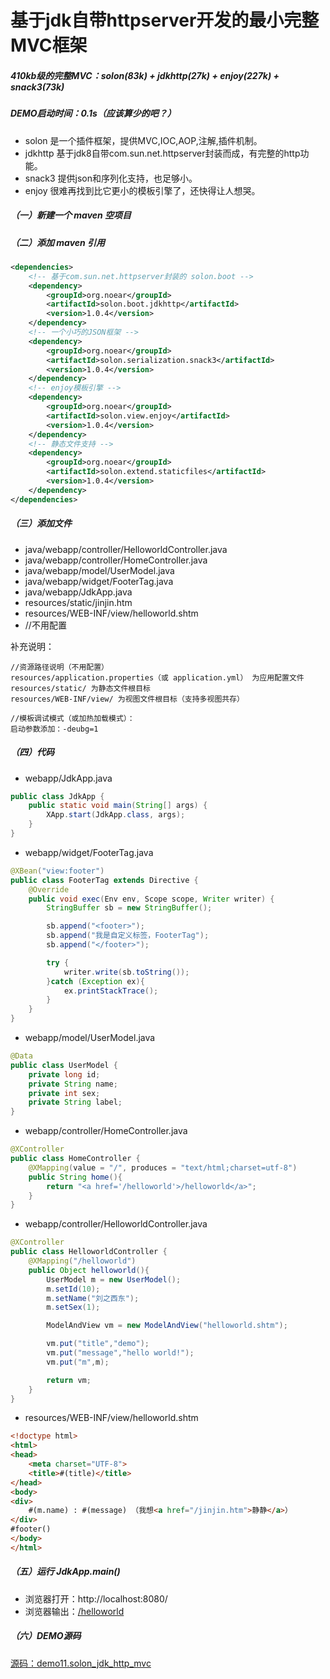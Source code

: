 # 基于jdk自带httpserver开发的最小完整MVC框架

##### 410kb级的完整MVC：solon(83k) + jdkhttp(27k) + enjoy(227k) + snack3(73k)

##### DEMO启动时间：0.1s（应该算少的吧？）

* solon 是一个插件框架，提供MVC,IOC,AOP,注解,插件机制。
* jdkhttp 基于jdk8自带com.sun.net.httpserver封装而成，有完整的http功能。
* snack3 提供json和序列化支持，也足够小。
* enjoy 很难再找到比它更小的模板引擎了，还快得让人想哭。


##### （一）新建一个 maven 空项目

##### （二）添加 maven 引用
```xml
<dependencies>
    <!-- 基于com.sun.net.httpserver封装的 solon.boot -->
    <dependency>
        <groupId>org.noear</groupId>
        <artifactId>solon.boot.jdkhttp</artifactId>
        <version>1.0.4</version>
    </dependency>
    <!-- 一个小巧的JSON框架 -->
    <dependency>
        <groupId>org.noear</groupId>
        <artifactId>solon.serialization.snack3</artifactId>
        <version>1.0.4</version>
    </dependency>
    <!-- enjoy模板引擎 -->
    <dependency>
        <groupId>org.noear</groupId>
        <artifactId>solon.view.enjoy</artifactId>
        <version>1.0.4</version>
    </dependency>
    <!-- 静态文件支持 -->
    <dependency>
        <groupId>org.noear</groupId>
        <artifactId>solon.extend.staticfiles</artifactId>
        <version>1.0.4</version>
    </dependency>
</dependencies>
```

##### （三）添加文件
* java/webapp/controller/HelloworldController.java
* java/webapp/controller/HomeController.java
* java/webapp/model/UserModel.java
* java/webapp/widget/FooterTag.java
* java/webapp/JdkApp.java
* resources/static/jinjin.htm
* resources/WEB-INF/view/helloworld.shtm
* //不用配置

补充说明：
```
//资源路径说明（不用配置）
resources/application.properties（或 application.yml） 为应用配置文件
resources/static/ 为静态文件根目标
resources/WEB-INF/view/ 为视图文件根目标（支持多视图共存）

//模板调试模式（或加热加载模式）：
启动参数添加：-deubg=1
```

##### （四）代码

* webapp/JdkApp.java
```java
public class JdkApp {
    public static void main(String[] args) {
        XApp.start(JdkApp.class, args);
    }
}
```

* webapp/widget/FooterTag.java
```java
@XBean("view:footer")
public class FooterTag extends Directive {
    @Override
    public void exec(Env env, Scope scope, Writer writer) {
        StringBuffer sb = new StringBuffer();

        sb.append("<footer>");
        sb.append("我是自定义标签，FooterTag");
        sb.append("</footer>");

        try {
            writer.write(sb.toString());
        }catch (Exception ex){
            ex.printStackTrace();
        }
    }
}
```

* webapp/model/UserModel.java
```java
@Data
public class UserModel {
    private long id;
    private String name;
    private int sex;
    private String label;
}
```

* webapp/controller/HomeController.java
```java
@XController
public class HomeController {
    @XMapping(value = "/", produces = "text/html;charset=utf-8")
    public String home(){
        return "<a href='/helloworld'>/helloworld</a>";
    }
}
```

* webapp/controller/HelloworldController.java
```java
@XController
public class HelloworldController {
    @XMapping("/helloworld")
    public Object helloworld(){
        UserModel m = new UserModel();
        m.setId(10);
        m.setName("刘之西东");
        m.setSex(1);

        ModelAndView vm = new ModelAndView("helloworld.shtm");

        vm.put("title","demo");
        vm.put("message","hello world!");
        vm.put("m",m);

        return vm;
    }
}
```

* resources/WEB-INF/view/helloworld.shtm
```html
<!doctype html>
<html>
<head>
    <meta charset="UTF-8">
    <title>#(title)</title>
</head>
<body>
<div>
    #(m.name) : #(message) （我想<a href="/jinjin.htm">静静</a>）
</div>
#footer()
</body>
</html>
```

##### （五）运行 JdkApp.main()
* 浏览器打开：http://localhost:8080/
* 浏览器输出：<a href='/helloworld'>/helloworld</a>


##### （六）DEMO源码
[源码：demo11.solon_jdk_http_mvc](https://gitee.com/noear/solon_demo/tree/master/demo11.solon_jdk_http_mvc)